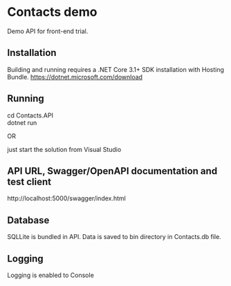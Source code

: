 # Contacts demo

Demo API for front-end trial.

## Installation

Building and running requires a .NET Core 3.1+ SDK installation with Hosting Bundle. 
https://dotnet.microsoft.com/download

## Running

cd Contacts.API\
dotnet run

OR

just start the solution from Visual Studio

## API URL, Swagger/OpenAPI documentation and test client

http://localhost:5000/swagger/index.html

## Database

SQLLite is bundled in API. Data is saved to bin directory in Contacts.db file.

## Logging
Logging is enabled to Console
